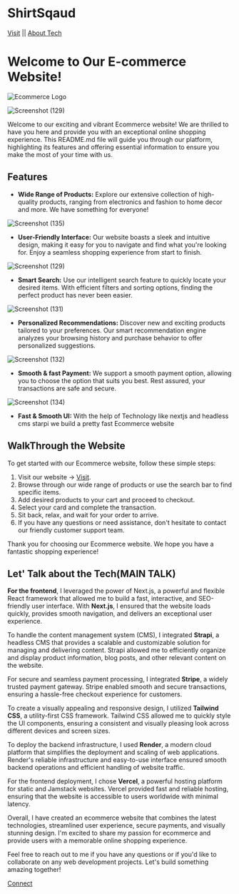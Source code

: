 # ShirtSqaud 

[Visit](https://shirtsquad.vercel.app/) || 
[About Tech](https://github.com/Akshat2Jain/ShirtSquad#let-talk-about-the-techmain-talk)

# Welcome to Our E-commerce Website!

![Ecommerce Logo](https://shirtsquad.vercel.app/logo3.png)

![Screenshot (129)](https://github.com/Akshat2Jain/ShirtSquad/assets/101265586/2adaaeb4-ff49-4d80-8214-c48c46307de6)

Welcome to our exciting and vibrant Ecommerce website! We are thrilled to have you here and provide you with an exceptional online shopping experience. This README.md file will guide you through our platform, highlighting its features and offering essential information to ensure you make the most of your time with us.

## Features

- **Wide Range of Products:** Explore our extensive collection of high-quality products, ranging from electronics and fashion to home decor and more. We have something for everyone!

![Screenshot (135)](https://github.com/Akshat2Jain/ShirtSquad/assets/101265586/eb061ac9-5a38-40ea-b5e9-275cbeb4ab37)


- **User-Friendly Interface:** Our website boasts a sleek and intuitive design, making it easy for you to navigate and find what you're looking for. Enjoy a seamless shopping experience from start to finish.

![Screenshot (129)](https://github.com/Akshat2Jain/ShirtSquad/assets/101265586/49fd5b2d-bff4-4bd7-9256-9834dc231d36)

- **Smart Search:** Use our intelligent search feature to quickly locate your desired items. With efficient filters and sorting options, finding the perfect product has never been easier.

![Screenshot (131)](https://github.com/Akshat2Jain/ShirtSquad/assets/101265586/0a948a1e-74c5-4006-9619-f61e53d8c78a)

- **Personalized Recommendations:** Discover new and exciting products tailored to your preferences. Our smart recommendation engine analyzes your browsing history and purchase behavior to offer personalized suggestions.

![Screenshot (132)](https://github.com/Akshat2Jain/ShirtSquad/assets/101265586/1133bd66-7161-405c-8af4-969a42d8d5c7)

- **Smooth & fast Payment:** We support a smooth  payment option, allowing you to choose the option that suits you best. Rest assured, your transactions are safe and secure.

![Screenshot (134)](https://github.com/Akshat2Jain/ShirtSquad/assets/101265586/59e63097-488f-449e-8af1-c368a3e37627)

- **Fast & Smooth UI:** With the help of Technology like nextjs and headless cms starpi we build a pretty fast Ecommerce website

## WalkThrough the Website

To get started with our Ecommerce website, follow these simple steps:
1. Visit our website -> [Visit](https://shirtsquad.vercel.app/).
2. Browse through our wide range of products or use the search bar to find specific items.
3. Add desired products to your cart and proceed to checkout.
4. Select your card and complete the transaction.
5. Sit back, relax, and wait for your order to arrive.
6. If you have any questions or need assistance, don't hesitate to contact our friendly customer support team.

Thank you for choosing our Ecommerce website. We hope you have a fantastic shopping experience!

## Let' Talk about the Tech(MAIN TALK)

**For the frontend**, I leveraged the power of Next.js, a powerful and flexible React framework that allowed me to build a fast, interactive, and SEO-friendly user interface. With **Next.js**, I ensured that the website loads quickly, provides smooth navigation, and delivers an exceptional user experience.

To handle the content management system (CMS), I integrated **Strapi**, a headless CMS that provides a scalable and customizable solution for managing and delivering content. Strapi allowed me to efficiently organize and display product information, blog posts, and other relevant content on the website.

For secure and seamless payment processing, I integrated **Stripe**, a widely trusted payment gateway. Stripe enabled smooth and secure transactions, ensuring a hassle-free checkout experience for customers.

To create a visually appealing and responsive design, I utilized **Tailwind CSS**, a utility-first CSS framework. Tailwind CSS allowed me to quickly style the UI components, ensuring a consistent and visually pleasing look across different devices and screen sizes.

To deploy the backend infrastructure, I used **Render**, a modern cloud platform that simplifies the deployment and scaling of web applications. Render's reliable infrastructure and easy-to-use interface ensured smooth backend operations and efficient handling of website traffic.

For the frontend deployment, I chose **Vercel**, a powerful hosting platform for static and Jamstack websites. Vercel provided fast and reliable hosting, ensuring that the website is accessible to users worldwide with minimal latency.

Overall, I have created an ecommerce website that combines the latest technologies, streamlined user experience, secure payments, and visually stunning design. I'm excited to share my passion for ecommerce and provide users with a memorable online shopping experience.

Feel free to reach out to me if you have any questions or if you'd like to collaborate on any web development projects. Let's build something amazing together!

[Connect](https://shirtsquad.vercel.app/contact)
